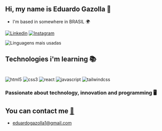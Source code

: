 ## Hi, my name is Eduardo Gazolla 👋
- I'm based in somewhere in BRASIL 🌍

[![Linkedin](https://img.shields.io/badge/Linkedin-%230077B5.svg?logo=linkedin&logoColor=white)](https://www.linkedin.com/in/eduardogazolla/)
[![Instagram](https://img.shields.io/badge/Instagram-%23E4405F.svg?logo=Instagram&logoColor=white)](https://www.instagram.com/eduardogazolla/)

![Linguagens mais usadas](https://github-readme-stats.vercel.app/api/top-langs/?username=eduardogazolla&layout=compact)

## Technologies i'm learning 📚

<div style="display: inline-block"><br/>
<img align= "center" alt="html5" src="https://img.shields.io/badge/HTML-%23E34F26.svg?logo=html5&logoColor=white"/>
<img align= "center" alt="css3" src="https://img.shields.io/badge/CSS-1572B6?logo=css3&logoColor=fff"/>
<img align= "center" alt="react" src="https://img.shields.io/badge/React-%2320232a.svg?logo=react&logoColor=%2361DAFB"/>
<img align= "center" alt="javascript" src="https://img.shields.io/badge/JavaScript-F7DF1E?logo=javascript&logoColor=000"/>
<img align= "center" alt="tailwindcss" src="https://img.shields.io/badge/Tailwind%20CSS-%2338B2AC.svg?logo=tailwind-css&logoColor=white"/>
</div><br/>

### Passionate about technology, innovation and programming 🖥️

## You can contact me [📩](https://eduardogazolla.vercel.app)
- eduardogazolla1@gmail.com

